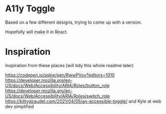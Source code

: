 # A11y Toggle

Based on a few different designs, trying to come up with a version.

Hopefully will make it in React.

# Inspiration

Inspiration from these places (will tidy this whole readme later)

https://codepen.io/askie/pen/RwwPVov?editors=1010
https://developer.mozilla.org/en-US/docs/Web/Accessibility/ARIA/Roles/button_role
https://developer.mozilla.org/en-US/docs/Web/Accessibility/ARIA/Roles/switch_role
https://kittygiraudel.com/2021/04/05/an-accessible-toggle/
and Kyle at web dev simplified